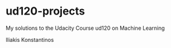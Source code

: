 ud120-projects
==============

My solutions to the Udacity Course ud120 on Machine Learning

Iliakis Konstantinos
